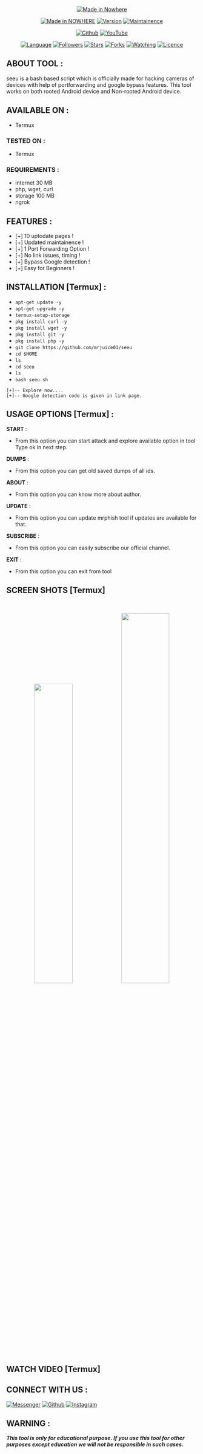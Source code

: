 <p align="center">
<a href="https://www.noob-hackers.com/2020/10/mrphish-tool-for-hacking-accounts.html"><img title="Made in Nowhere" src="https://img.shields.io/badge/MADE%20IN-NOWHERE-SPACE?colorA=%23ff8100&colorB=%23017e40&colorC=%23ff0000&style=for-the-badge"></a>
</p>

<p align="center">
<a href="https://www.noob-hackers.com/2020/10/mrphish-tool-for-hacking-accounts.html"><img title="Made in NOWHERE" src="https://img.shields.io/badge/Tool-seeu-green.svg"></a>
<a href="https://www.noob-hackers.com/2020/10/mrphish-tool-for-hacking-accounts.html"><img title="Version" src="https://img.shields.io/badge/Version-1.0-green.svg?style=flat-square"></a>
<a href="https://www.noob-hackers.com/2020/10/mrphish-tool-for-hacking-accounts.html"><img title="Maintainence" src="https://img.shields.io/badge/Maintained%3F-yes-green.svg"></a>
</p>

<p align="center">
<a href="https://github.com/mrjuice01"><img title="Github" src="https://img.shields.io/badge/mrjuice01-brightgreen?style=for-the-badge&logo=github"></a>
<a href="https://www.youtube.com/@mrjuiceofc"><img title="YouTube" src="https://img.shields.io/badge/YouTube-Mr juice OFC-red?style=for-the-badge&logo=Youtube"></a>
</p>
<p align="center">
<a href="https://github.com/mrjuice01"><img title="Language" src="https://img.shields.io/badge/Made%20with-Bash-1f425f.svg?v=103"></a>
<a href="https://github.com/mrjuice01"><img title="Followers" src="https://img.shields.io/github/followers/noob-hackers?color=blue&style=flat-square"></a>
<a href="https://github.com/mrjuice01"><img title="Stars" src="https://img.shields.io/github/stars/noob-hackers/seeu?color=red&style=flat-square"></a>
<a href="https://github.com/mrjuice01"><img title="Forks" src="https://img.shields.io/github/forks/noob-hackers/seeu?color=red&style=flat-square"></a>
<a href="https://github.com/mrjuice01"><img title="Watching" src="https://img.shields.io/github/watchers/noob-hackers/seeu?label=Watchers&color=blue&style=flat-square"></a>
<a href="https://github.com/mrjuice01"><img title="Licence" src="https://img.shields.io/badge/License-MIT-blue.svg"></a>
</p>

## ABOUT TOOL :

seeu is a bash based script which is officially made for hacking cameras of devices with help of portforwarding and google bypass features. This tool works on both rooted Android device and Non-rooted Android device.

## AVAILABLE ON :

* Termux

### TESTED ON :

* Termux

### REQUIREMENTS :
* internet 30 MB
* php, wget, curl
* storage 100 MB
* ngrok

## FEATURES :
* [+] 10 uptodate pages !
* [+] Updated maintainence !
* [+] 1 Port Forwarding Option !
* [+] No link issues, timing !
* [+] Bypass Google detection !
* [+] Easy for Beginners !

## INSTALLATION [Termux] :

* `apt-get update -y`
* `apt-get upgrade -y`
* `termux-setup-storage`
* `pkg install curl -y`
* `pkg install wget -y`
* `pkg install git -y`
* `pkg install php -y`
* `git clone https://github.com/mrjuice01/seeu`
* `cd $HOME`
* `ls`
* `cd seeu`
* `ls`
* `bash seeu.sh`
```
[+]-- Explore now....
[+]-- Google detection code is given in link page.
```
## USAGE OPTIONS [Termux] :

__START__ :
- From this option you can start attack and explore available option in tool Type ok in next step.

__DUMPS__ :
- From this option you can get old saved dumps of all ids.

__ABOUT__ :
- From this option you can know more about author.

__UPDATE__ :
- From this option you can update mrphish tool if updates are available for that.

__SUBSCRIBE__ :
- From this option you can easily subscribe our official channel.

__EXIT__ :
- From this option you can exit from tool 

## SCREEN SHOTS [Termux]

<br>
<p align="center">
<img width="45%" src="https://user-images.githubusercontent.com/49580304/133480781-b38229d9-f02d-43ac-bdf4-8defc4e3e7cd.jpg"/>
<img width="50%" src="https://user-images.githubusercontent.com/49580304/133480898-c3f8de10-eb77-44a2-b582-92a59993f7fe.jpg"/>
</p>

## WATCH VIDEO [Termux]


## CONNECT WITH US :

[![Messenger](https://img.shields.io/badge/Chat-Messenger-blue?style=for-the-badge&logo=messenger)](https://rebrand.ly/fbmsnger)
<a href="https://rebrand.ly/githubprof"><img title="Github" src="https://img.shields.io/badge/mrjuice01-brightgreen?style=for-the-badge&logo=github"></a>
[![Instagram](https://img.shields.io/badge/INSTAGRAM-FOLLOW-red?style=for-the-badge&logo=instagram)](https://instagram.com/mr_juice7)

## WARNING : 
***This tool is only for educational purpose. If you use this tool for other purposes except education we will not be responsible in such cases.***
